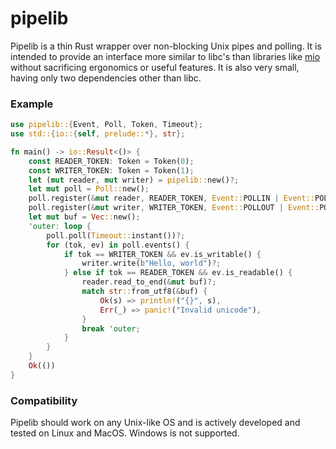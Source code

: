 # pipelib

Pipelib is a thin Rust wrapper over non-blocking Unix pipes and polling. It is intended to provide
an interface more similar to libc's than libraries like [mio](https://crates.io/crates/mio)
without sacrificing ergonomics or useful features. It is also very small, having only two
dependencies other than libc.

### Example

```rust
use pipelib::{Event, Poll, Token, Timeout};
use std::{io::{self, prelude::*}, str};

fn main() -> io::Result<()> {
    const READER_TOKEN: Token = Token(0);
    const WRITER_TOKEN: Token = Token(1);
    let (mut reader, mut writer) = pipelib::new()?;
    let mut poll = Poll::new();
    poll.register(&mut reader, READER_TOKEN, Event::POLLIN | Event::POLLERR);
    poll.register(&mut writer, WRITER_TOKEN, Event::POLLOUT | Event::POLLERR);
    let mut buf = Vec::new();
    'outer: loop {
        poll.poll(Timeout::instant())?;
        for (tok, ev) in poll.events() {
            if tok == WRITER_TOKEN && ev.is_writable() {
                writer.write(b"Hello, world")?;
            } else if tok == READER_TOKEN && ev.is_readable() {
                reader.read_to_end(&mut buf)?;
                match str::from_utf8(&buf) {
                    Ok(s) => println!("{}", s),
                    Err(_) => panic!("Invalid unicode"),
                }
                break 'outer;
            }
        }
    }
    Ok(())
}
```

### Compatibility

Pipelib should work on any Unix-like OS and is actively developed and tested on Linux and
MacOS. Windows is not supported.
